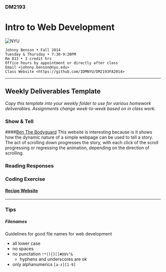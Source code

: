 ### DM2193

# Intro to Web Development

![NYU](http://j-hnnybens-n.com/capture/imami.png)

    Johnny Benson • Fall 2014
    Tuesday & Thursday • 7:30-9:20PM
    Rm 813 • 3 credit hrs
    Office hours by appointment or directly after class
    Email <johnny.benson@nyu.edu>
    Class Website <https://github.com/IDMNYU/DM2193FA2014>

---

## Weekly Deliverables Template

*Copy this template into your weekly folder to use for various homework deliverables. 
Assignments change week-to-week based on in class work.*

### Show & Tell
####[Ben The Bodyguard](http://benthebodyguard.com/index.php)
This website is interesting because is it shows how the dynamic nature of a simple webpage can be used to tell a story.  The act of scrolling down progresses the story, with each click of the scroll progressing or regressing the animation, depending on the direction of scrolling.
### Reading Responses
<!-- #### [Title, Author](http://link-to-article) -->
### Coding Exercise
#### [Recipe Website](./index.html)

---

### Tips

##### <a name="filenames"></a>Filenames
Guidelines for good file names for web development
* all lower case
* no spaces
* no punctation `!*(){}[]#@$%^&`
  * hyphens and underscores are ok
* only alphanumerics `[a-z][1-9]`
